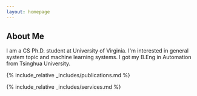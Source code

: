 ```yaml
---
layout: homepage
---
```


## About Me

I am a CS Ph.D. student at University of Virginia. I'm interested in general system topic and machine learning systems. I got my B.Eng in Automation from Tsinghua University.

{% include_relative _includes/publications.md %}

{% include_relative _includes/services.md %}
